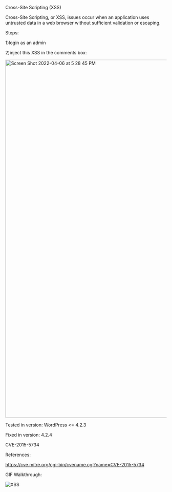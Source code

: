 
Cross-Site Scripting (XSS)

Cross-Site Scripting, or XSS, issues occur when an application uses untrusted data in a web browser without sufficient validation or escaping.

Steps:

1)login as an admin

2)inject  this XSS in the comments box:

<img width="1116" alt="Screen Shot 2022-04-06 at 5 28 45 PM" src="https://user-images.githubusercontent.com/78192383/162074451-8af4103e-4be0-4603-b54b-3ae780e17459.png">


Tested in version: WordPress <= 4.2.3

Fixed in version: 4.2.4

CVE-2015-5734

References:

https://cve.mitre.org/cgi-bin/cvename.cgi?name=CVE-2015-5734

GIF Walkthrough:

![XSS](https://user-images.githubusercontent.com/78192383/162074566-f3039283-f5b8-4f50-9cb7-030e4dfc9035.gif)

